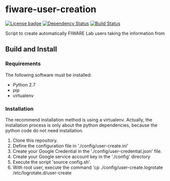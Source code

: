 # fiware-user-creation
[![License badge](https://img.shields.io/badge/license-Apache_2.0-blue.svg)](https://opensource.org/licenses/Apache-2.0)
[![Dependency Status](https://gemnasium.com/badges/github.com/flopezag/fiware-user-creation.svg)](https://gemnasium.com/github.com/flopezag/fiware-user-creation)
[![Build Status](https://travis-ci.org/flopezag/fiware-user-creation.svg?branch=master)](https://travis-ci.org/flopezag/fiware-user-creation)

Script to create automatically FIWARE Lab users taking the information from

## Build and Install

### Requirements

The following software must be installed:

- Python 2.7
- pip
- virtualenv


### Installation

The recommend installation method is using a virtualenv. Actually, the installation
process is only about the python dependencies, because the python code do not need
installation.

1. Clone this repository.
2. Define the configuration file in './config/user-create.ini'
3. Create your Google Credential in the './config/user-credential.json' file.
4. Create your Google service account key in the './config' directory
6. Execute the script 'source config.sh'.
7. With root user, execute the command 'cp ./config/user-create.logrotate /etc/logrotate.d/user-create
